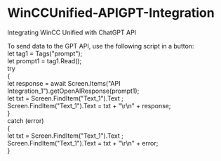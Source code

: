 # WinCCUnified-APIGPT-Integration
Integrating WinCC Unified with ChatGPT API

To send data to the GPT API, use the following script in a button:  
let tag1 = Tags("prompt");  
let prompt1 = tag1.Read();  
try   
{  
  let response = await Screen.Items("API Integration_1").getOpenAIResponse(prompt1);  
  let txt = Screen.FindItem("Text_1").Text ;  
  Screen.FindItem("Text_1").Text = txt + "\r\n" + response;  
}   
catch (error)  
{  
  let txt = Screen.FindItem("Text_1").Text ;  
  Screen.FindItem("Text_1").Text = txt + "\r\n" + error;  
}  
